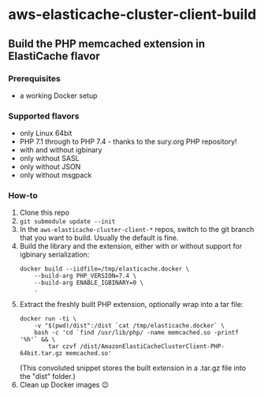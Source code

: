 # aws-elasticache-cluster-client-build

## Build the PHP memcached extension in ElastiCache flavor

### Prerequisites

- a working Docker setup

### Supported flavors

- only Linux 64bit
- PHP 7.1 through to PHP 7.4 - thanks to the sury.org PHP repository!
- with and without igbinary
- only without SASL
- only without JSON
- only without msgpack

### How-to

1. Clone this repo
2. `git submodule update --init`
3. In the `aws-elasticache-cluster-client-*` repos, switch to the git branch that you want to build. Usually the default is fine.
4. Build the library and the extension, either with or without support for igbinary serialization:
    ```
    docker build --iidfile=/tmp/elasticache.docker \
        --build-arg PHP_VERSION=7.4 \
        --build-arg ENABLE_IGBINARY=0 \
        .
    ```
5. Extract the freshly built PHP extension, optionally wrap into a tar file:
    ```
    docker run -ti \
        -v "$(pwd)/dist":/dist `cat /tmp/elasticache.docker` \
        bash -c 'cd `find /usr/lib/php/ -name memcached.so -printf '%h'` && \
            tar czvf /dist/AmazonElastiCacheClusterClient-PHP-64bit.tar.gz memcached.so'
    ```
    (This convoluted snippet stores the built extension in a .tar.gz file into the "dist" folder.)
6. Clean up Docker images 😉
